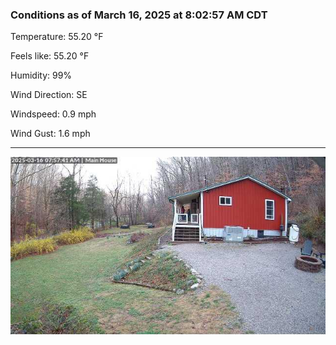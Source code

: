 ### Conditions as of March 16, 2025 at 8:02:57 AM CDT 

Temperature: 55.20 &deg;F

Feels like: 55.20 &deg;F

Humidity: 99%

Wind Direction: SE

Windspeed: 0.9 mph

Wind Gust: 1.6 mph

---

<img src="./images/latest.jpeg"/>

